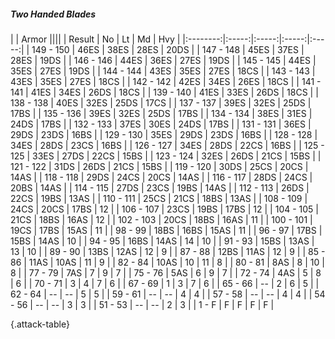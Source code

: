 ##### Two Handed Blades

|      |   Armor   ||||
|   Result   |   No   |   Lt   |   Md   |   Hvy   |
|:--------:|:-----:|:-----:|:-----:|:-----:|
| 149 - 150 | 46ES | 38ES | 28ES | 20DS |
| 147 - 148 | 45ES | 37ES | 28ES | 19DS |
| 146 - 146 | 44ES | 36ES | 27ES | 19DS |
| 145 - 145 | 44ES | 35ES | 27ES | 19DS |
| 144 - 144 | 43ES | 35ES | 27ES | 18CS |
| 143 - 143 | 43ES | 35ES | 27ES | 18CS |
| 142 - 142 | 42ES | 34ES | 26ES | 18CS |
| 141 - 141 | 41ES | 34ES | 26DS | 18CS |
| 139 - 140 | 41ES | 33ES | 26DS | 18CS |
| 138 - 138 | 40ES | 32ES | 25DS | 17CS |
| 137 - 137 | 39ES | 32ES | 25DS | 17BS |
| 135 - 136 | 39ES | 32ES | 25DS | 17BS |
| 134 - 134 | 38ES | 31ES | 24DS | 17BS |
| 132 - 133 | 37ES | 30ES | 24DS | 17BS |
| 131 - 131 | 36ES | 29DS | 23DS | 16BS |
| 129 - 130 | 35ES | 29DS | 23DS | 16BS |
| 128 - 128 | 34ES | 28DS | 23CS | 16BS |
| 126 - 127 | 34ES | 28DS | 22CS | 16BS |
| 125 - 125 | 33ES | 27DS | 22CS | 15BS |
| 123 - 124 | 32ES | 26DS | 21CS | 15BS |
| 121 - 122 | 31DS | 26DS | 21CS | 15BS |
| 119 - 120 | 30DS | 25CS | 20CS | 14AS |
| 118 - 118 | 29DS | 24CS | 20CS | 14AS |
| 116 - 117 | 28DS | 24CS | 20BS | 14AS |
| 114 - 115 | 27DS | 23CS | 19BS | 14AS |
| 112 - 113 | 26DS | 22CS | 19BS | 13AS |
| 110 - 111 | 25CS | 21CS | 18BS | 13AS |
| 108 - 109 | 24CS | 20CS | 17BS | 12 |
| 106 - 107 | 23CS | 19BS | 17BS | 12 |
| 104 - 105 | 21CS | 18BS | 16AS | 12 |
| 102 - 103 | 20CS | 18BS | 16AS | 11 |
| 100 - 101 | 19CS | 17BS | 15AS | 11 |
| 98 - 99 | 18BS | 16BS | 15AS | 11 |
| 96 - 97 | 17BS | 15BS | 14AS | 10 |
| 94 - 95 | 16BS | 14AS | 14 | 10 |
| 91 - 93 | 15BS | 13AS | 13 | 10 |
| 89 - 90 | 13BS | 12AS | 12 | 9 |
| 87 - 88 | 12BS | 11AS | 12 | 9 |
| 85 - 86 | 11AS | 10AS | 11 | 9 |
| 82 - 84 | 10AS | 10 | 11 | 8 |
| 80 - 81 | 8AS | 8 | 10 | 8 |
| 77 - 79 | 7AS | 7 | 9 | 7 |
| 75 - 76 | 5AS | 6 | 9 | 7 |
| 72 - 74 | 4AS | 5 | 8 | 6 |
| 70 - 71 | 3 | 4 | 7 | 6 |
| 67 - 69 | 1 | 3 | 7 | 6 |
| 65 - 66 | --  | 2 | 6 | 5 |
| 62 - 64 | --  | --  | 5 | 5 |
| 59 - 61 | --  | --  | 4 | 4 |
| 57 - 58 | --  | --  | 4 | 4 |
| 54 - 56 | --  | --  | 3 | 3 |
| 51 - 53 | --  | --  | 2 | 3 |
| 1 - F | F | F | F | F |

{.attack-table}
